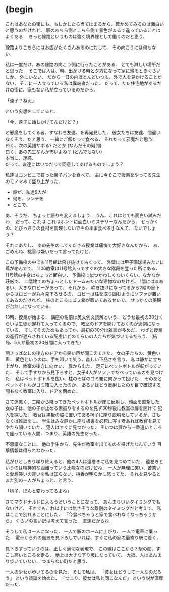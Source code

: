 # (begin

これはあなたの街にも、もしかしたら当てはまるから、確かめてみるのは面白いと思うのだけれど、
駅のあちら側とこちら側で景色がまるで違っていることはよくある．
きっと線路というものは強く境界線として働くのだと思う．

線路よりこちらにはお店がたくさんあるのに対して、
その向こうには何もない．

私は一度だけ、あの線路の向こう側に行ったことがある．
とても淋しい場所だと思った．
そこでは人は、朝、出かける時と夕方になって家に帰るときくらいしか、
外にいない．
だから一日の内ほとんどいつも、外で人を見かけることがない．
そこに一人立っている私は異端者だった．
だって、ただ住宅地があるだけの街に、家もない私が立っているのだから．

「遠子？ねえ」

という妄想をしていると、

「今、遠子に話しかけてんだけど？」

と邪魔をしてくる者、すなわち友達、を再発見した．
彼女たちは友達、間違いなくそう、だと思う．
一緒にご飯だって食べる．
それだって邪魔だと思う．  
曰く、次の英語サボる? だとか (なんだその疑問)  
曰く、あの先生なんか怖いよね？ (とんでもない)  
本当に、迷惑．  
だって、友達にはいつだって同意してあげるものでしょう？

私達はコンビニで買った菓子パンを食べて、
主に今そこで授業をやってる先生のモノマネで盛り上がった．

- 誰が、私達5人が
- 何を、ランチを
- どこで、

あ、そうだ．
ちょっと語りを変えましょう．
うん、これはとても面白い試みだわ．
だって、これは
これはホントに面白いミステリーなんだから．
せっかくの、とびっきりの食材を調理しないでそのまま食べる手なんて、
ないでしょう？

それにあたし、
あの先生のしてくださる授業は痛快で大好きなんだから．
あ、ごめんね、桃香は嫌いだって言ってたけど．

この予備校の中でも11号館は飛び抜けて古くって、
外壁には甲子園球場みたいに蔦が絡んでて、
1106教室は11号館入ってすぐの大きな階段を登った所にある．
11号館の中身はちょっと面白い．
予備校に似つかわしくないくらい、なかなか荘厳で、
二階建てのちょっとしたドームみたいな建物なのだけど、
1階にはまあるい、大きなロビーがあって、
それから、
吹き抜けになってるから2階の廊下からはロビーが丸々見下ろせるの．
ロビーは柱を取り囲むようにソファが置いてあるのだけれど、
柱のところにゴミ箱が置いてあるせいで、
せっかくの美観が台無しになっている．

13時、授業が始まる．
講座の名前は英文例文読解という．
どうせ最初の30分くらいは生徒が遅れて入ってくるので、
教室のドアを開けておくのが通例になっている．
そしてそのためもあってか、最初の30分は雑談が多めだ．
わざと授業の進行が遅らされている配慮にどのくらいの人たちが気づいてるだろう．
(結局、5人が最初の30分間に入ってきた)

開きっぱなしの後方のドアから笑い声が聞こえてきた．
女の子たちの、黄色い声．
黄色というのは、手を叩いて笑う、姦しい下品さを言う．
私は静かに立ち上がり、教室の後方に向かい、
扉から出た．
足元にペットボトルが転がっていた．
そして手すりから見下ろすと、女子4人がソファでだべっているのを見つけた．
私はペットボトルを広い、柱のそばのゴミ箱に向かって投げた．
そのあとペットボトルがゴミ箱に入ったのか、
あるいはどう反射したのか目で確認する間もなく教室に入り、ドアを閉めた．

さて運悪く、二階から降ってきたペットボトルが床に反射し、顔面を直撃した
女の子は、他の子が止める素振りをするのを見ず30秒後に教室の扉を開けて
犯人を探した．
教官は黒板の脇に置いてある椅子に座り説明をしているか、さもなくば雑談をし、
学生はみな静かに座り板書を必死に写す者あれば教官を見てやたら頷いていた．
犯人はすぐに見つかった．
そいつは扉から一番遠いところで座っている人間．つまり、英語の先生だった．

不思議なことに、
他の学生から、先生が教室を出てものを投げたなんていう
目撃情報は得られなかった．

私がひとしきり喋り終えると、他の4人は遠巻きに私を見つめていた．
遠巻きというのは精神的な距離っていう比喩なのだけどね．
一人が無理に笑い、苦笑いと愛想笑いの違いを私は知らない、桃香が明らかに怒ってた．
それを見やるとまた別の一人がちょっと、と言う．

「桃子、ほんと変わってるよね」

さてマクドナルドに入ろうということになって、
あんまりいいタイミングでもないけど、
それでもこれ以上には無さそうな離別のタイミングだと考えて、
私はここで別れることにした．
「今食べちゃうと家で食べれなくなっちゃうから」
くらいの言い訳は考えて言った．
友達だからね．

そうして私は一人になった．
一人で駅のホームに上がり、
一人で電車に乗った．
電車から外の風景を見下ろしていれば、すぐに私の家の最寄り駅に着く．

見下ろすっていうのは、正しく適切な表現で、
この線はここから３駅の間、すこし高いところを走る．
地上は大きな下り坂になっていて、
大抵、人はあんまり歩いていない．
つまらない町だと思う．

一人の少女が歩いてるのを見た．
そして私は、
「彼女はどうして一人なのだろう」
という議論を始めた．
「つまり、彼女は私と同じなんだ」
という説が濃厚だった．

